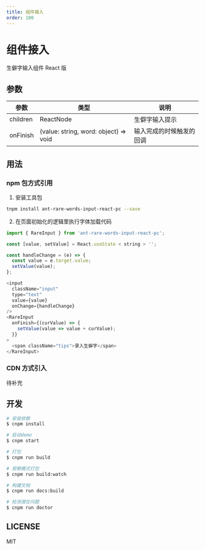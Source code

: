 ```yaml
---
title: 组件接入
order: 100
---
```


# 组件接入

生僻字输入组件 React 版

## 参数

| 参数     | 类型                                  | 说明                     |
| -------- | ------------------------------------- | ------------------------ |
| children | ReactNode                             | 生僻字输入提示           |
| onFinish | (value: string, word: object) => void | 输入完成的时候触发的回调 |

## 用法

### npm 包方式引用

1. 安装工具包

```bash
tnpm install ant-rare-words-input-react-pc --save
```

2. 在页面初始化的逻辑里执行字体加载代码

```js
import { RareInput } from 'ant-rare-words-input-react-pc';

const [value, setValue] = React.useState < string > '';

const handleChange = (e) => {
  const value = e.target.value;
  setValue(value);
};

<input
  className="input"
  type="text"
  value={value}
  onChange={handleChange}
/>
<RareInput
  onFinish={(curValue) => {
    setValue(value => value + curValue);
  }}
>
  <span className="tips">录入生僻字</span>
</RareInput>
```

### CDN 方式引入

待补充

## 开发

```bash
# 安装依赖
$ cnpm install

# 启动demo
$ cnpm start

# 打包
$ cnpm run build

# 观察模式打包
$ cnpm run build:watch

# 构建文档
$ cnpm run docs:build

# 检测潜在问题
$ cnpm run doctor
```

## LICENSE

MIT
